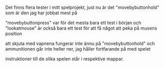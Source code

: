 Det finns flera tester i mitt spelprojekt, just nu är det "movebybuttonhold" som är den jag har jobbat mest på

"movebybuttonpress" var för det mesta bara ett test i början och "lookatmouse" är också bara ett test för att få något att peka på musens position

att skjuta med vapnena fungerar inte ännu på "movebybuttonhold" och ammunitionen går inte heller ner, jag håller fortfarande på med spelet

instruktioner till de olika spelen står i respektive mappar.

